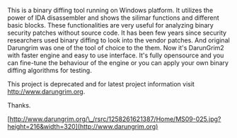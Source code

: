 This is a binary diffing tool running on Windows platform. It utilizes the power of IDA disassembler and shows the silimar functions and different basic blocks. These functionalities are very useful for analyzing binary security patches without source code. It has been few years since security researchers used binary diffing to look into the vendor patches. And original Darungrim was one of the tool of choice to the them. Now it's DarunGrim2 with faster engine and easy to use interface. It's fully opensource and you can fine-tune the behaviour of the engine or you can apply your own binary diffing algorithms for testing.

This project is deprecated and for latest project information visit http://www.darungrim.org.

Thanks.

[http://www.darungrim.org/\_/rsrc/1258261621387/Home/MS09-025.jpg?height=216&width=320](http://www.darungrim.org)